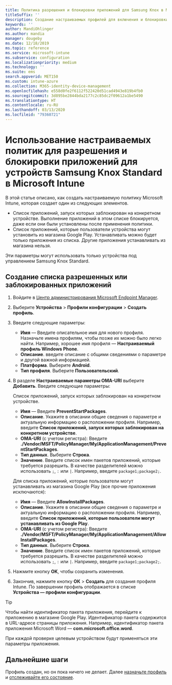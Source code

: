 ```yaml
---
title: Политика разрешения и блокировки приложений для Samsung Knox в Microsoft Intune
titleSuffix: ''
description: Создание настраиваемых профилей для включения и блокировки приложений для устройств Samsung Knox Standard.
keywords: ''
author: MandiOhlinger
ms.author: mandia
manager: dougeby
ms.date: 12/18/2019
ms.topic: reference
ms.service: microsoft-intune
ms.subservice: configuration
ms.localizationpriority: medium
ms.technology: ''
ms.suite: ems
search.appverid: MET150
ms.custom: intune-azure
ms.collection: M365-identity-device-management
ms.openlocfilehash: e558d0fe2f6112f522420d51cad4943e819b4fb0
ms.sourcegitcommit: 3d895be2844bda2177c2c85dc2f09612a1be5490
ms.translationtype: HT
ms.contentlocale: ru-RU
ms.lasthandoff: 03/13/2020
ms.locfileid: "79360721"
---
```

# <a name="use-custom-policies-in-microsoft-intune-to-allow-and-block-apps-for-samsung-knox-standard-devices"></a>Использование настраиваемых политик для разрешения и блокировки приложений для устройств Samsung Knox Standard в Microsoft Intune 

В этой статье описано, как создать настраиваемую политику Microsoft Intune, которая создает один из следующих элементов.

- Список приложений, запуск которых заблокирован на конкретном устройстве. Выполнение приложений в этом списке блокируется, даже если они были установлены после применения политики.
- Список приложений, которые пользователи устройства могут установить из магазина Google Play. Устанавливать можно будет только приложения из списка. Другие приложения устанавливать из магазина нельзя.

Эти параметры могут использовать только устройства под управлением Samsung Knox Standard.

## <a name="create-an-allowed-or-blocked-app-list"></a>Создание списка разрешенных или заблокированных приложений

1. Войдите в [Центр администрирования Microsoft Endpoint Manager](https://go.microsoft.com/fwlink/?linkid=2109431).
2. Выберите **Устройства** > **Профили конфигурации** > **Создать профиль**.
3. Введите следующие параметры:

    - **Имя** — Введите описательное имя для нового профиля. Назначьте имена профилям, чтобы позже их можно было легко найти. Например, хорошее имя профиля — **Настраиваемый профиль Windows Phone**.
    - **Описание**. введите описание с общими сведениями о параметре и другой важной информацией.
    - **Платформа**. Выберите **Android**.
    - **Тип профиля**. Выберите **Пользовательский**.

4. В разделе **Настраиваемые параметры OMA-URI** выберите **Добавить**. Введите следующие параметры:

    Список приложений, запуск которых заблокирован на конкретном устройстве.

    - **Имя** — Введите **PreventStartPackages**.
    - **Описание**. Укажите в описании общие сведения о параметре и актуальную информацию о расположении профиля. Например, введите **Список приложений, запуск которых заблокирован на конкретном устройстве**.
    - **OMA-URI** (с учетом регистра): Введите **./Vendor/MSFT/PolicyManager/My/ApplicationManagement/PreventStartPackages**.
    - **Тип данных**. Выберите **Строка**.
    - **Значение**. Введите список имен пакетов приложений, которые требуется разрешить. В качестве разделителей можно использовать `;`, `:` или `|`. Например, введите `package1;package2;`.

   Для списка приложений, которые пользователи могут устанавливать из магазина Google Play (все прочие приложения исключаются):

    - **Имя** — Введите **AllowInstallPackages**.
    - **Описание**. Укажите в описании общие сведения о параметре и актуальную информацию о расположении профиля. Например, введите **Список приложений, которые пользователи могут устанавливать из Google Play**.
    - **OMA-URI** (с учетом регистра): Введите **./Vendor/MSFT/PolicyManager/My/ApplicationManagement/AllowInstallPackages**.
    - **Тип данных**. Выберите **Строка**.
    - **Значение**. Введите список имен пакетов приложений, которые требуется разрешить. В качестве разделителей можно использовать `;`, `:` или `|`. Например, введите `package1;package2;`.

5. Нажмите кнопку **OK**, чтобы сохранить изменения.
6. Закончив, нажмите кнопку **ОК** > **Создать** для создания профиля Intune. По завершении профиль отображается в списке **Устройства — профили конфигурации**.

>[!TIP]
> Чтобы найти идентификатор пакета приложения, перейдите к приложению в магазине Google Play. Идентификатор пакета содержится в URL-адресе страницы приложения. Например, идентификатор пакета приложения Microsoft Word — **com.microsoft.office.word**.

При каждой проверке целевым устройством будут применяться эти параметры приложения.

## <a name="next-steps"></a>Дальнейшие шаги

Профиль создан, но он пока ничего не делает. Далее [назначьте профиль](device-profile-assign.md) и [отслеживайте его состояние](device-profile-monitor.md).
